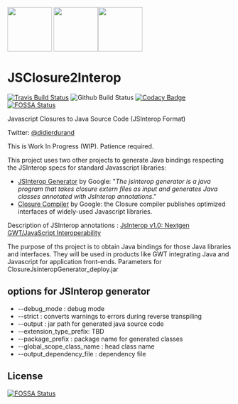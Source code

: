 <img src="https://github.com/didier-durand/JSClosure2Interop/blob/master/img/js-logo.png" height="100">   <img src="https://github.com/didier-durand/JSClosure2Interop/blob/master/img/gwt-logo.png" height="100"><img src="https://github.com/didier-durand/JSClosure2Interop/blob/master/img/java-logo.png" height="100">

# JSClosure2Interop

[![Travis Build Status](https://travis-ci.org/didier-durand/JSClosure2Interop.svg?branch=master)](https://travis-ci.org/didier-durand/JSClosure2Interop) ![Github Build Status](https://github.com/didier-durand/JSClosure2Interop/workflows/Java%20CI%20with%20Maven/badge.svg) [![Codacy Badge](https://api.codacy.com/project/badge/Grade/b913546401e14f91ad2d6114af2d165c)](https://www.codacy.com/manual/durand.didier/JSClosure2Interop?utm_source=github.com&amp;utm_medium=referral&amp;utm_content=didier-durand/JSClosure2Interop&amp;utm_campaign=Badge_Grade)
[![FOSSA Status](https://app.fossa.io/api/projects/git%2Bgithub.com%2Fdidier-durand%2FJSClosure2Interop.svg?type=shield)](https://app.fossa.io/projects/git%2Bgithub.com%2Fdidier-durand%2FJSClosure2Interop?ref=badge_shield)

Javascript Closures to Java Source Code (JSInterop Format)

Twitter: [@didierdurand](https://twitter.com/didierdurand)

This is Work In Progress (WIP). Patience required.

This project uses two other projects to generate Java bindings respecting the JSInterop specs for standard Javasscript libraries:

-   [JSInterop Generator](https://github.com/google/jsinterop-generator) by Google: "*The jsinterop generator is a java program that takes closure extern files as input and generates Java classes annotated with JsInterop annotations*."
-   [Closure Compiler](https://github.com/google/closure-compiler) by Google: the Closure compiler publishes optimized interfaces of widely-used Javascript libraries. 

Description of JSInterop annotations : [JsInterop v1.0: Nextgen GWT/JavaScript Interoperability](https://docs.google.com/document/d/10fmlEYIHcyead_4R1S5wKGs1t2I7Fnp_PaNaa7XTEk0/edit#heading=h.o7amqk9edhb9)

The purpose of ths project is to obtain Java bindings for those Java libraries and interfaces. They will be used in products like GWT integrating Java and Javascript for application front-ends.
Parameters for ClosureJsinteropGenerator_deploy.jar

## options for JSInterop generator

-   --debug_mode : debug mode
-   --strict : converts warnings to errors during reverse transpiling
-   --output : jar path for generated java source code
-   --extension_type_prefix: TBD
-   --package_prefix : package name for generated classes
-   --global_scope_class_name : head class name
-   --output_dependency_file : dependency file


## License
[![FOSSA Status](https://app.fossa.io/api/projects/git%2Bgithub.com%2Fdidier-durand%2FJSClosure2Interop.svg?type=large)](https://app.fossa.io/projects/git%2Bgithub.com%2Fdidier-durand%2FJSClosure2Interop?ref=badge_large)